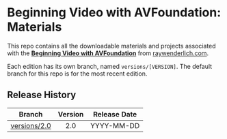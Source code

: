 # Beginning Video with AVFoundation: Materials

This repo contains all the downloadable materials and projects associated with the **[Beginning Video with AVFoundation](https://www.raywenderlich.com/4033-beginning-video-with-avfoundation)** from [raywenderlich.com](https://www.raywenderlich.com).

Each edition has its own branch, named `versions/[VERSION]`. The default branch for this repo is for the most recent edition.

## Release History

| Branch                                                                                  | Version | Release Date |
| --------------------------------------------------------------------------------------- |:-------:|:------------:|
| [versions/2.0](https://github.com/raywenderlich/video-vavf-materials/tree/versions/2.0) | 2.0     | YYYY-MM-DD   |
